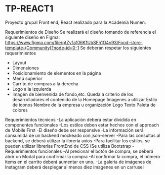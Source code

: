 # TP-REACT1
Proyecto grupal Front end, React realizado para la Academia Numen.

Requerimientos de Diseño
Se realizará el diseño tomando de referencia el siguiente diseño en Figma: https://www.figma.com/file/ptZy1a106K1UbSFh1O4v93/Food-store-template-(Community)?node-id=0-1
Se deberán respetar los siguientes requerimientos
- Layout
- Dimensiones
- Posicionamiento de elementos en la página
- Menú superior
- Carrito de compras a la derecha
- Logo a la izquierda
- Imagen de bienvenida de fondo,etc.
Queda a criterio de los desarrolladores el contenido de la Homepage
Imagenes a utilizar
Estilo de iconos
Nombre de la empresa u organización
Logo
Texto
Paleta de colores

Requerimientos técnicos
-La aplicación deberá estar dividida en componentes funcionales
-Los estilos deben estar hechos con el approach de Mobile First
-El diseño debe ser responsive
-La información será consumida de un backend mockeado con json-server
-Para las consultas al backend, se deberá utilizar la librería axios
-Para facilitar los estilos, se pueden utilizar librerías FrontEnd de CSS (Se utiliza Bootstrap
-Requerimientos funcionales
-Al presionar el botón de compra, se deberá abrir un Modal para confirmar la compra
-Al confirmar la compra, el número items en el carrito deberá aumentar en uno.
-La galería de imágenes de Instagram deberá desplegar al menos diez imagenes en un carrusel
